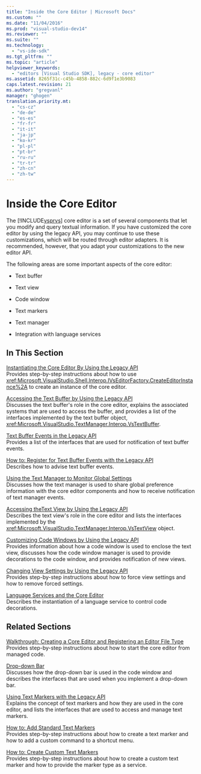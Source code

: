 ```yaml
---
title: "Inside the Core Editor | Microsoft Docs"
ms.custom: ""
ms.date: "11/04/2016"
ms.prod: "visual-studio-dev14"
ms.reviewer: ""
ms.suite: ""
ms.technology: 
  - "vs-ide-sdk"
ms.tgt_pltfrm: ""
ms.topic: "article"
helpviewer_keywords: 
  - "editors [Visual Studio SDK], legacy - core editor"
ms.assetid: 8265f31c-c45b-4858-882c-6d9f1e3b9083
caps.latest.revision: 21
ms.author: "gregvanl"
manager: "ghogen"
translation.priority.mt: 
  - "cs-cz"
  - "de-de"
  - "es-es"
  - "fr-fr"
  - "it-it"
  - "ja-jp"
  - "ko-kr"
  - "pl-pl"
  - "pt-br"
  - "ru-ru"
  - "tr-tr"
  - "zh-cn"
  - "zh-tw"
---
```

# Inside the Core Editor
The [!INCLUDE[vsprvs](../code-quality/includes/vsprvs_md.md)] core editor is a set of several components that let you modify and query textual information. If you have customized the core editor by using the legacy API, you may continue to use these customizations, which will be routed through editor adapters. It is recommended, however, that you adapt your customizations to the new editor API.  
  
 The following areas are some important aspects of the core editor:  
  
-   Text buffer  
  
-   Text view  
  
-   Code window  
  
-   Text markers  
  
-   Text manager  
  
-   Integration with language services  
  
## In This Section  
 [Instantiating the Core Editor By Using the Legacy API](../extensibility/instantiating-the-core-editor-by-using-the-legacy-api.md)  
 Provides step-by-step instructions about how to use <xref:Microsoft.VisualStudio.Shell.Interop.IVsEditorFactory.CreateEditorInstance%2A> to create an instance of the core editor.  
  
 [Accessing the Text Buffer by Using the Legacy API](../extensibility/accessing-the-text-buffer-by-using-the-legacy-api.md)  
 Discusses the text buffer's role in the core editor, explains the associated systems that are used to access the buffer, and provides a list of the interfaces implemented by the text buffer object, <xref:Microsoft.VisualStudio.TextManager.Interop.VsTextBuffer>.  
  
 [Text Buffer Events in the Legacy API](../extensibility/text-buffer-events-in-the-legacy-api.md)  
 Provides a list of the interfaces that are used for notification of text buffer events.  
  
 [How to: Register for Text Buffer Events with the Legacy API](../extensibility/how-to-register-for-text-buffer-events-with-the-legacy-api.md)  
 Describes how to advise text buffer events.  
  
 [Using the Text Manager to Monitor Global Settings](../extensibility/using-the-text-manager-to-monitor-global-settings.md)  
 Discusses how the text manager is used to share global preference information with the core editor components and how to receive notification of text manager events.  
  
 [Accessing theText View by Using the Legacy API](../extensibility/accessing-thetext-view-by-using-the-legacy-api.md)  
 Describes the text view's role in the core editor and lists the interfaces implemented by the <xref:Microsoft.VisualStudio.TextManager.Interop.VsTextView> object.  
  
 [Customizing Code Windows by Using the Legacy API](../extensibility/customizing-code-windows-by-using-the-legacy-api.md)  
 Provides information about how a code window is used to enclose the text view, discusses how the code window manager is used to provide decorations to the code window, and provides notification of new views.  
  
 [Changing View Settings by Using the Legacy API](../extensibility/changing-view-settings-by-using-the-legacy-api.md)  
 Provides step-by-step instructions about how to force view settings and how to remove forced settings.  
  
 [Language Services and the Core Editor](../extensibility/language-services-and-the-core-editor.md)  
 Describes the instantiation of a language service to control code decorations.  
  
## Related Sections  
 [Walkthrough: Creating a Core Editor and Registering an Editor File Type](../extensibility/walkthrough-creating-a-core-editor-and-registering-an-editor-file-type.md)  
 Provides step-by-step instructions about how to start the core editor from managed code.  
  
 [Drop-down Bar](../extensibility/drop-down-bar.md)  
 Discusses how the drop-down bar is used in the code window and describes the interfaces that are used when you implement a drop-down bar.  
  
 [Using Text Markers with the Legacy API](../extensibility/using-text-markers-with-the-legacy-api.md)  
 Explains the concept of text markers and how they are used in the core editor, and lists the interfaces that are used to access and manage text markers.  
  
 [How to: Add Standard Text Markers](../extensibility/how-to-add-standard-text-markers.md)  
 Provides step-by-step instructions about how to create a text marker and how to add a custom command to a shortcut menu.  
  
 [How to: Create Custom Text Markers](../extensibility/how-to-create-custom-text-markers.md)  
 Provides step-by-step instructions about how to create a custom text marker and how to provide the marker type as a service.